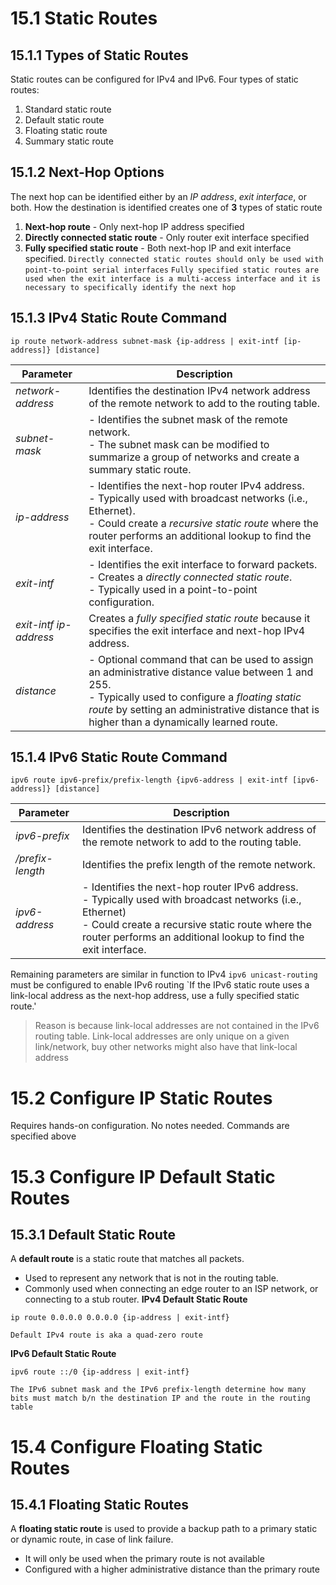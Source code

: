 # 15.1 Static Routes
## 15.1.1 Types of Static Routes
Static routes can be configured for IPv4 and IPv6.
Four types of static routes:
1. Standard static route
2. Default static route
3. Floating static route
4. Summary static route

## 15.1.2 Next-Hop Options
The next hop can be identified either by an *IP address*, *exit interface*, or both. How the destination is identified creates one of **3** types of static route
1. **Next-hop route** - Only next-hop IP address specified
2. **Directly connected static route** - Only router exit interface specified
3. **Fully specified static route** - Both next-hop IP and exit interface specified.
`Directly connected static routes should only be used with point-to-point serial interfaces`
`Fully specified static routes are used when the exit interface is a multi-access interface and it is necessary to specifically identify the next hop`
## 15.1.3 IPv4 Static Route Command
```shell
ip route network-address subnet-mask {ip-address | exit-intf [ip-address]} [distance]
```

|**Parameter**|**Description**|
|---|---|
|_network-address_|Identifies the destination IPv4 network address of the remote network to add to the routing table.|
|_subnet-mask_|- Identifies the subnet mask of the remote network.<br>- The subnet mask can be modified to summarize a group of networks and create a summary static route.|
|_ip-address_|- Identifies the next-hop router IPv4 address.<br>- Typically used with broadcast networks (i.e., Ethernet).<br>- Could create a *recursive static route*  where the router performs an additional lookup to find the exit interface. |
|_exit-intf_|- Identifies the exit interface to forward packets.<br>- Creates a *directly connected static route*.<br>- Typically used in a point-to-point configuration. |
|_exit-intf ip-address_|Creates a *fully specified static route*  because it specifies the exit interface and next-hop IPv4 address. |
|_distance_|- Optional command that can be used to assign an administrative distance value between 1 and 255.<br>- Typically used to configure a *floating static route* by setting an administrative distance that is higher than a dynamically learned route. |

## 15.1.4 IPv6 Static Route Command
```shell
ipv6 route ipv6-prefix/prefix-length {ipv6-address | exit-intf [ipv6-address]} [distance]
```

|**Parameter**|**Description**|
|---|---|
|_ipv6-prefix_|Identifies the destination IPv6 network address of the remote network to add to the routing table.|
|_/prefix-length_|Identifies the prefix length of the remote network.|
|_ipv6-address_|- Identifies the next-hop router IPv6 address.<br>- Typically used with broadcast networks (i.e., Ethernet)<br>- Could create a recursive static route where the router performs an additional lookup to find the exit interface.

Remaining parameters are similar in function to IPv4
`ipv6 unicast-routing` must be configured to enable IPv6 routing
`If the IPv6 static route uses a link-local address as the next-hop address, use a fully specified static route.'
> Reason is because link-local addresses are not contained in the IPv6 routing table. Link-local addresses are only unique on a given link/network, buy other networks might also have that link-local address

# 15.2 Configure IP Static Routes
Requires hands-on configuration. No notes needed. Commands are specified above

# 15.3 Configure IP Default Static Routes
## 15.3.1 Default Static Route
A **default route** is a static route that matches all packets. 
- Used to represent any network that is not in the routing table. 
- Commonly used when connecting an edge router to an ISP network, or connecting to a stub router.
**IPv4 Default Static Route**
```shell
ip route 0.0.0.0 0.0.0.0 {ip-address | exit-intf}
```
`Default IPv4 route is aka a quad-zero route`

**IPv6 Default Static Route**
```shell
ipv6 route ::/0 {ip-address | exit-intf}
```

`The IPv6 subnet mask and the IPv6 prefix-length determine how many bits must match b/n the destination IP and the route in the routing table`

# 15.4 Configure Floating Static Routes
## 15.4.1 Floating Static Routes
A **floating static route** is used to provide a backup path to a primary static or dynamic route, in case of link failure.
- It will only be used when the primary route is not available
- Configured with a higher administrative distance than the primary route